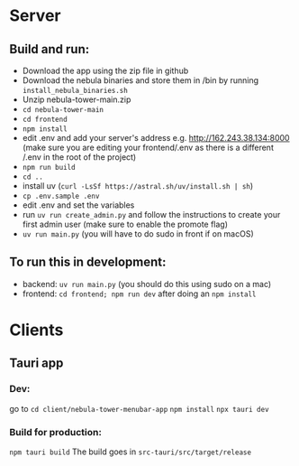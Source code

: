 # Server

## Build and run:
- Download the app using the zip file in github
- Download the nebula binaries and store them in /bin by running `install_nebula_binaries.sh`
- Unzip nebula-tower-main.zip
- `cd nebula-tower-main`
- `cd frontend`
- `npm install`
- edit .env and add your server's address e.g. http://162.243.38.134:8000 (make sure you are editing your frontend/.env as there is a different /.env in the root of the project)
- `npm run build`
- `cd ..`
- install uv (`curl -LsSf https://astral.sh/uv/install.sh | sh`)
- `cp .env.sample .env`
- edit .env and set the variables
- run `uv run create_admin.py` and follow the instructions to create your first admin user (make sure to enable the promote flag)
- `uv run main.py` (you will have to do sudo in front if on macOS)

## To run this in development:

* backend: `uv run main.py` (you should do this using sudo on a mac)
* frontend: `cd frontend; npm run dev` after doing an `npm install`

# Clients

## Tauri app

### Dev:

go to `cd client/nebula-tower-menubar-app`
`npm install`
`npx tauri dev`

### Build for production:

`npm tauri build`
The build goes in `src-tauri/src/target/release`

